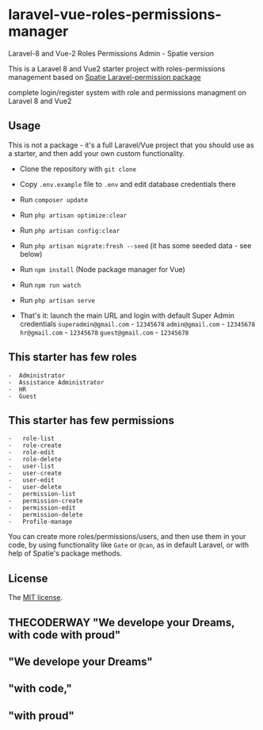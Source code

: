 # laravel-vue-roles-permissions-manager
Laravel-8 and Vue-2 Roles Permissions Admin - Spatie version

This is a Laravel 8 and Vue2 starter project with roles-permissions management based on [Spatie Laravel-permission package](https://github.com/spatie/laravel-permission)

complete login/register system with role and permissions managment on Laravel 8 and Vue2

## Usage

This is not a package - it's a full Laravel/Vue project that you should use as a starter, and then add your own custom functionality.

- Clone the repository with `git clone`
- Copy `.env.example` file to `.env` and edit database credentials there
- Run `composer update`
- Run `php artisan optimize:clear`
- Run `php artisan config:clear`
- Run `php artisan migrate:fresh --seed` (it has some seeded data - see below)
- Run `npm install` (Node package manager for Vue)
- Run `npm run watch`
- Run `php artisan serve`

- That's it: launch the main URL and login with default Super Admin credentials `superadmin@gmail.com` - `12345678`
  `admin@gmail.com` - `12345678`
  `hr@gmail.com` - `12345678`
  `guest@gmail.com` - `12345678`

## This starter has few roles
	-  Administrator
	-  Assistance Administrator
	-  HR
	-  Guest

## This starter has few permissions
	-  	role-list
	-	role-create
	-	role-edit
	-	role-delete
	-	user-list
	-	user-create
	-	user-edit
	-	user-delete
	-	permission-list
	-	permission-create
	-	permission-edit
	-	permission-delete
	-	Profile-manage

You can create more roles/permissions/users, and then use them in your code, by using functionality like `Gate` or `@can`, as in default Laravel, or with help of Spatie's package methods.

## License

The [MIT license](http://opensource.org/licenses/MIT).


## THECODERWAY "We develope your Dreams, with code with proud"
## "We develope your Dreams"
## "with code,"
## "with proud"
